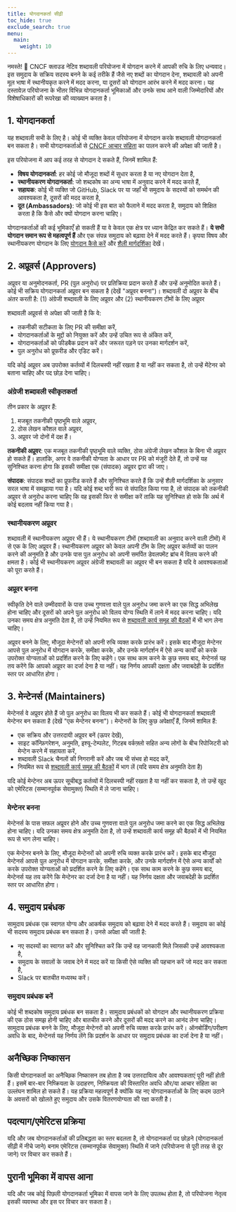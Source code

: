 ```yaml
---
title: योगदानकर्ता सीढ़ी
toc_hide: true
exclude_search: true
menu:
  main:
    weight: 10
---
```


नमस्ते! 👋 CNCF क्लाउड नेटिव शब्दावली परियोजना में योगदान करने में आपकी रुचि के लिए धन्यवाद। इस समुदाय के सक्रिय सदस्य बनने के कई तरीके हैं जैसे नए शब्दों का योगदान देना, शब्दावली को अपनी मूल भाषा में स्थानीयकृत करने में मदद करना, या दूसरों को योगदान आरंभ करने में मदद करना। यह दस्तावेज़ परियोजना के भीतर विभिन्न योगदानकर्ता भूमिकाओं और उनके साथ आने वाली जिम्मेदारियों और विशेषाधिकारों की रूपरेखा की व्याख्यान करता है।

## 1. योगदानकर्ता

यह शब्दावली सभी के लिए है। कोई भी व्यक्ति केवल परियोजना में योगदान करके शब्दावली योगदानकर्ता बन सकता है। सभी योगदानकर्ताओं से [CNCF आचार संहिता](https://github.com/cncf/foundation/blob/main/code-of-conduct.md) का पालन करने की अपेक्षा की जाती है।

इस परियोजना में आप कई तरह से योगदान दे सकते हैं, जिनमें शामिल हैं:

- **विषय योगदानकर्ता**: हर कोई जो मौजूदा शब्दों में सुधार करता है या नए योगदान देता है, 
- **स्थानीयकरण योगदानकर्ता**: जो शब्दकोष का अन्य भाषा में अनुवाद करने में मदद करते हैं,
- **सहायक**: कोई भी व्यक्ति जो GitHub, Slack पर या जहाँ भी समुदाय के सदस्यों को समर्थन की आवश्यकता है, दूसरों की मदद करता है,
- **दूत (Ambassadors)**: जो कोई भी इस बात को फैलाने में मदद करता है, समुदाय को शिक्षित करता है कि कैसे और क्यों योगदान करना चाहिए। 

योगदानकर्ताओं की कई भूमिकाएँ हो सकती हैं या वे केवल एक क्षेत्र पर ध्यान केंद्रित कर सकते हैं। **ये सभी योगदान समान रूप से महत्वपूर्ण हैं** और एक संपन्न समुदाय को बढ़ावा देने में मदद करते हैं। कृपया विषय और स्थानीयकरण योगदान के लिए [योगदान कैसे करें](/hi/contribute/) और [शैली मार्गदर्शिका](/hi/style-guide/) देखें।

## 2. अप्रूवर्स (Approvers) 

अप्रूवर या अनुमोदनकर्ता, PR (पुल अनुरोध) पर प्रतिक्रिया प्रदान करते हैं और उन्हें अनुमोदित करते हैं। कोई भी सक्रिय योगदानकर्ता अप्रूवर बन सकता है (देखें "अप्रूवर बनना")। शब्दावली दो अप्रूवर के बीच अंतर करती है: (1) अंग्रेजी शब्दावली के लिए अप्रूवर और (2) स्थानीयकरण टीमों के लिए अप्रूवर 

शब्दावली अप्रूवर्स से अपेक्षा की जाती है कि वे:

- तकनीकी सटीकता के लिए PR की समीक्षा करें,
- योगदानकर्ताओं के मुद्दों को नियुक्त करें और उन्हें उचित रूप से अंकित करें,
- योगदानकर्ताओं को फीडबैक प्रदान करें और जरूरत पड़ने पर उनका मार्गदर्शन करें,
- पुल अनुरोध को प्रूफरीड और एडिट करें।

यदि कोई अप्रूवर अब उपरोक्त कर्तव्यों में दिलचस्पी नहीं रखता है या नहीं कर सकता है, तो उन्हें मेंटेनर को बताना चाहिए और पद छोड़ देना चाहिए।

### अंग्रेजी शब्दावली स्वीकृतकर्ता

तीन प्रकार के अप्रूवर हैं:

1) मजबूत तकनीकी पृष्ठभूमि वाले अप्रूवर,
2) ठोस लेखन कौशल वाले अप्रूवर,
3) अप्रूवर जो दोनों में दक्ष हैं।

**तकनीकी  अप्रूवर**: एक मजबूत तकनीकी पृष्ठभूमि वाले व्यक्ति, ठोस अंग्रेजी लेखन कौशल के बिना भी अप्रूवर हो सकते हैं। हालांकि, अगर वे तकनीकी योग्यता के आधार पर PR को मंजूरी देते हैं, तो उन्हें यह सुनिश्चित करना होगा कि इसकी समीक्षा एक (संपादक) अप्रूवर द्वारा की जाए।

**संपादक**: संपादक शब्दों का प्रूफरीड करते हैं और सुनिश्चित करते हैं कि उन्हें शैली मार्गदर्शिका के अनुसार सरल भाषा में समझाया गया है। यदि कोई शब्द भारी रूप से संपादित किया गया है, तो संपादक को तकनीकी अप्रूवर से अनुरोध करना चाहिए कि वह इसकी फिर से समीक्षा करें ताकि यह सुनिश्चित हो सके कि अर्थ में कोई बदलाव नहीं किया गया है।

### स्थानीयकरण अप्रूवर

शब्दावली में स्थानीयकरण अप्रूवर भी हैं। ये स्थानीयकरण टीमों (शब्दावली का अनुवाद करने वाली टीमों) में से एक के लिए अप्रूवर हैं। स्थानीयकरण अप्रूवर को केवल अपनी टीम के लिए अप्रूवर कर्तव्यों का पालन करने की अनुमति है और उनके पास पुल अनुरोध को अपनी समर्पित डेवलपमेंट ब्रांच में विलय करने की क्षमता है। कोई भी स्थानीयकरण अप्रूवर अंग्रेजी शब्दावली का अप्रूवर भी बन सकता है यदि वे आवश्यकताओं को पूरा करते हैं।

### अप्रूवर बनना 

स्वीकृति देने वाले उम्मीदवारों के पास उच्च गुणवत्ता वाले पुल अनुरोध जमा करने का एक सिद्ध अभिलेख होना चाहिए और दूसरों को अपने पुल अनुरोध को विलय योग्य स्थिति में लाने में मदद करना चाहिए। यदि उनका समय क्षेत्र अनुमति देता है, तो उन्हें नियमित रूप से [शब्दावली कार्य समूह की बैठकों](https://www.cncf.io/calendar/) में भी भाग लेना चाहिए।

अप्रूवर बनने के लिए, मौजूदा मेन्टेनरों को अपनी रुचि व्यक्त करके प्रारंभ करें। इसके बाद मौजूदा मेन्टेनर आपसे पुल अनुरोध में योगदान करके, समीक्षा करके, और उनके मार्गदर्शन में ऐसे अन्य कार्यों को करके उपरोक्त योग्यताओं को प्रदर्शित करने के लिए कहेंगे। एक साथ काम करने के कुछ समय बाद, मेन्टेनर्स यह तय करेंगे कि आपको अप्रूवर का दर्जा देना है या नहीं। यह निर्णय आपकी दक्षता और जवाबदेही के प्रदर्शित स्तर पर आधारित होगा।

## 3. मेन्टेनर्स (Maintainers)

मेन्टेनर्स वे अप्रूवर होते हैं जो पुल अनुरोध का विलय भी कर सकते हैं। कोई भी योगदानकर्ता शब्दावली मेन्टेनर बन सकता है (देखें "एक मेन्टेनर बनना")। मेन्टेनरों के लिए कुछ अपेक्षाएँ हैं, जिनमें शामिल हैं:

- एक सक्रिय और उत्तरदायी अप्रूवर बनें (ऊपर देखें),
- साइट कॉन्फ़िगरेशन, अनुमति, इश्यू-टेम्पलेट, गिटहब वर्कफ़्लो सहित अन्य लोगों के बीच रिपोजिटरी को मेन्टेन करने में सहायता करें,
- शब्दावली Slack चैनलों की निगरानी करें और जब भी संभव हो मदद करें,
- नियमित रूप से [शब्दावली कार्य समूह की बैठकों](https://www.cncf.io/calendar/) में भाग लें (यदि समय क्षेत्र अनुमति देता है)

यदि कोई मेन्टेनर अब ऊपर सूचीबद्ध कर्तव्यों में दिलचस्पी नहीं रखता है या नहीं कर सकता है, तो उन्हें खुद को एमेरिटस (सम्मानपूर्वक सेवामुक्त) स्थिति में ले जाना चाहिए। 

### मेन्टेनर बनना

मेन्टेनर्स के पास सफल अप्रूवर होने और उच्च गुणवत्ता वाले पुल अनुरोध जमा करने का एक सिद्ध अभिलेख होना चाहिए। यदि उनका समय क्षेत्र अनुमति देता है, तो उन्हें शब्दावली कार्य समूह की बैठकों में भी नियमित रूप से भाग लेना चाहिए।

एक मेन्टेनर बनने के लिए, मौजूदा मेन्टेनरों को अपनी रुचि व्यक्त करके प्रारंभ करें। इसके बाद मौजूदा मेन्टेनर्स आपसे पुल अनुरोध में योगदान करके, समीक्षा करके, और उनके मार्गदर्शन में ऐसे अन्य कार्यों को करके उपरोक्त योग्यताओं को प्रदर्शित करने के लिए कहेंगे। एक साथ काम करने के कुछ समय बाद, मेन्टेनर्स यह तय करेंगे कि मेन्टेनर का दर्जा देना है या नहीं। यह निर्णय दक्षता और जवाबदेही के प्रदर्शित स्तर पर आधारित होगा। 

## 4. समुदाय प्रबंधक

सामुदाय प्रबंधक एक स्वागत योग्य और आकर्षक समुदाय को बढ़ावा देने में मदद करते हैं। समुदाय का कोई भी सदस्य समुदाय प्रबंधक बन सकता है। उनसे अपेक्षा की जाती है:

- नए सदस्यों का स्वागत करें और सुनिश्चित करें कि उन्हें वह जानकारी मिले जिसकी उन्हें आवश्यकता है,
- समुदाय के सवालों के जवाब देने में मदद करें या किसी ऐसे व्यक्ति की पहचान करें जो मदद कर सकता है,
- Slack पर बातचीत मध्यस्थ करें।

### समुदाय प्रबंधक बनें

कोई भी शब्दकोष समुदाय प्रबंधक बन सकता है। सामुदाय प्रबंधकों को योगदान और स्थानीयकरण प्रक्रिया की एक ठोस समझ होनी चाहिए और बातचीत करने और दूसरों की मदद करने का आनंद लेना चाहिए। सामुदाय प्रबंधक बनने के लिए, मौजूदा मेन्टेनरों को अपनी रुचि व्यक्त करके प्रारंभ करें। ऑनबोर्डिंग/परीक्षण अवधि के बाद, मेन्टेनर्स यह निर्णय लेंगे कि प्रदर्शन के आधार पर समुदाय प्रबंधक का दर्जा देना है या नहीं। 

## अनैच्छिक निष्कासन

किसी योगदानकर्ता का अनैच्छिक निष्कासन तब होता है जब उत्तरदायित्व और आवश्यकताएं पूरी नहीं होती हैं। इसमें बार-बार निष्क्रियता के उदाहरण, निष्क्रियता की विस्तारित अवधि और/या आचार संहिता का उल्लंघन शामिल हो सकते हैं। यह प्रक्रिया महत्वपूर्ण है क्योंकि यह नए योगदानकर्ताओं के लिए कदम उठाने के अवसरों को खोलते हुए समुदाय और उसके वितरणयोग्यता की रक्षा करती है।

## पदत्याग/एमेरिटस प्रक्रिया

यदि और जब योगदानकर्ताओं की प्रतिबद्धता का स्तर बदलता है, तो योगदानकर्ता पद छोड़ने (योगदानकर्ता सीढ़ी में नीचे जाने) बनाम एमेरिटस (सम्मानपूर्वक सेवामुक्त) स्थिति में जाने (परियोजना से पूरी तरह से दूर जाने) पर विचार कर सकते हैं।

## पुरानी भूमिका में वापस आना 

यदि और जब कोई पिछली योगदानकर्ता भूमिका में वापस जाने के लिए उपलब्ध होता है, तो परियोजना नेतृत्व इसकी व्यवस्था और इस पर विचार कर सकता है।
